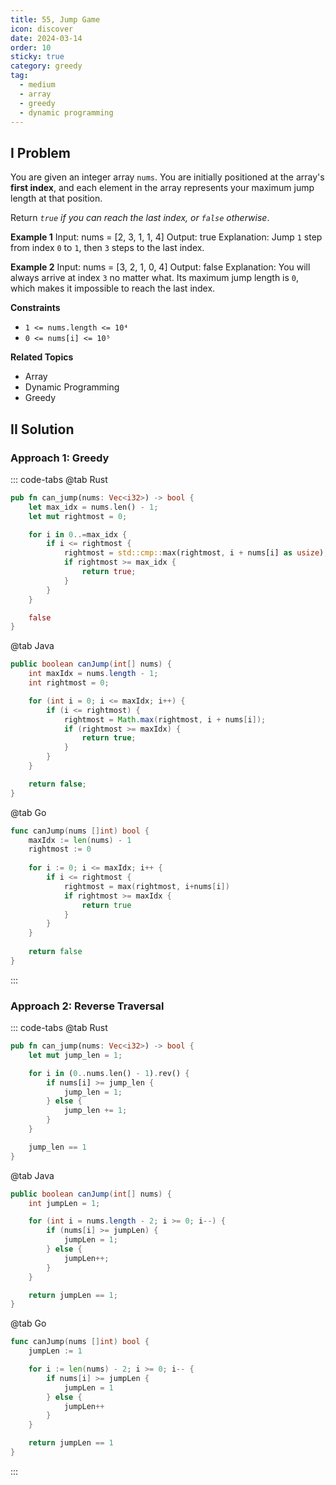 ```yaml
---
title: 55, Jump Game
icon: discover
date: 2024-03-14
order: 10
sticky: true
category: greedy
tag: 
  - medium
  - array
  - greedy
  - dynamic programming
---
```


## I Problem
You are given an integer array `nums`. You are initially positioned at the array's **first index**, and each element in the array represents your maximum jump length at that position.

Return *`true` if you can reach the last index, or `false` otherwise*.

**Example 1**
Input: nums = [2, 3, 1, 1, 4]
Output: true
Explanation: Jump `1` step from index `0` to `1`, then `3` steps to the last index.

**Example 2**
Input: nums = [3, 2, 1, 0, 4]
Output: false
Explanation: You will always arrive at index `3` no matter what. Its maximum jump length is `0`, which makes it impossible to reach the last index.

**Constraints**
- `1 <= nums.length <= 10⁴`
- `0 <= nums[i] <= 10⁵`

**Related Topics**
- Array
- Dynamic Programming
- Greedy


## II Solution
### Approach 1: Greedy
::: code-tabs
@tab Rust
```rust
pub fn can_jump(nums: Vec<i32>) -> bool {
    let max_idx = nums.len() - 1;
    let mut rightmost = 0;

    for i in 0..=max_idx {
        if i <= rightmost {
            rightmost = std::cmp::max(rightmost, i + nums[i] as usize);
            if rightmost >= max_idx {
                return true;
            }
        }
    }

    false
}
```

@tab Java
```java
public boolean canJump(int[] nums) {
    int maxIdx = nums.length - 1;
    int rightmost = 0;

    for (int i = 0; i <= maxIdx; i++) {
        if (i <= rightmost) {
            rightmost = Math.max(rightmost, i + nums[i]);
            if (rightmost >= maxIdx) {
                return true;
            }
        }
    }

    return false;
}
```

@tab Go
```go
func canJump(nums []int) bool {
    maxIdx := len(nums) - 1
    rightmost := 0
    
    for i := 0; i <= maxIdx; i++ {
        if i <= rightmost {
            rightmost = max(rightmost, i+nums[i])
            if rightmost >= maxIdx {
                return true
            }
        }
    }
    
    return false
}
```
:::

### Approach 2: Reverse Traversal
::: code-tabs
@tab Rust
```rust
pub fn can_jump(nums: Vec<i32>) -> bool {
    let mut jump_len = 1;

    for i in (0..nums.len() - 1).rev() {
        if nums[i] >= jump_len {
            jump_len = 1;
        } else {
            jump_len += 1;
        }
    }

    jump_len == 1
}
```

@tab Java
```java
public boolean canJump(int[] nums) {
    int jumpLen = 1;

    for (int i = nums.length - 2; i >= 0; i--) {
        if (nums[i] >= jumpLen) {
            jumpLen = 1;
        } else {
            jumpLen++;
        }
    }

    return jumpLen == 1;
}
```

@tab Go
```go
func canJump(nums []int) bool {
    jumpLen := 1

    for i := len(nums) - 2; i >= 0; i-- {
        if nums[i] >= jumpLen {
            jumpLen = 1
        } else {
            jumpLen++
        }
    }

    return jumpLen == 1
}
```
:::